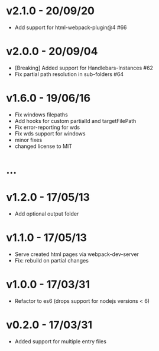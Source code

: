 # v2.1.0 - 20/09/20

- Add support for html-webpack-plugin@4 #66

# v2.0.0 - 20/09/04

- [Breaking] Added support for Handlebars-Instances #62
- Fix partial path resolution in sub-folders #64

# v1.6.0 - 19/06/16

- Fix windows filepaths
- Add hooks for custom partialId and targetFilePath
- Fix error-reporting for wds
- Fix wds support for windows
- minor fixes
- changed license to MIT

# ...

# v1.2.0 - 17/05/13

- Add optional output folder

# v1.1.0 - 17/05/13

- Serve created html pages via webpack-dev-server
- Fix: rebuild on partial changes

# v1.0.0 - 17/03/31

- Refactor to es6 (drops support for nodejs versions < 6)

# v0.2.0 - 17/03/31

- Added support for multiple entry files
